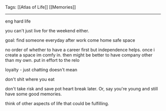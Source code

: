 Tags: [[Atlas of Life]] [[Memories]]
___
eng hard life

you can't just live for the weekend either. 

goal: find someone 
everyday after work come home safe space

no order of whether to have a career first but independence helps. once i create a space im comfy in. then might be better to have company other than my own. put in effort to the relo

loyalty - just chatting doesn't mean 

don't shit where you eat

don't take risk and save pot heart break later. 
Or, say you're young and still have some good memories. 

think of other aspects of life that could be fulfilling. 